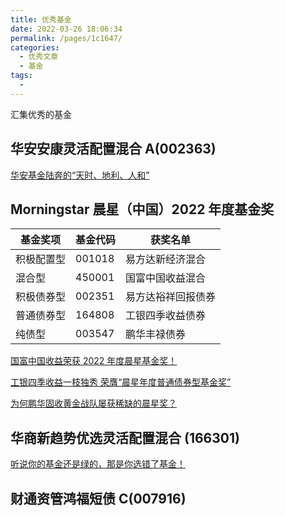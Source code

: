 ```yaml
---
title: 优秀基金
date: 2022-03-26 18:06:34
permalink: /pages/1c1647/
categories:
  - 优秀文章
  - 基金
tags:
  -
---
```


汇集优秀的基金

## 华安安康灵活配置混合 A(002363)

[华安基金陆奔的“天时、地利、人和”](https://mp.weixin.qq.com/s/docev_TDyVcgppCYQxBfTw)

## Morningstar 晨星（中国）2022 年度基金奖

| 基金奖项   | 基金代码 | 获奖名单           |
| ---------- | -------- | ------------------ |
| 积极配置型 | 001018   | 易方达新经济混合   |
| 混合型     | 450001   | 国富中国收益混合   |
| 积极债券型 | 002351   | 易方达裕祥回报债券 |
| 普通债券型 | 164808   | 工银四季收益债券   |
| 纯债型     | 003547   | 鹏华丰禄债券       |

[国富中国收益荣获 2022 年度晨星基金奖！](https://mp.weixin.qq.com/s/Q_MZhpNsd6O4PyT-jDqs7Q)

[工银四季收益一枝独秀 荣膺“晨星年度普通债券型基金奖”](https://mp.weixin.qq.com/s/DNMKb-RwL18oG2TiD7W_nA)

[为何鹏华固收黄金战队屡获稀缺的晨星奖？](https://mp.weixin.qq.com/s/pUgv-mhhH1cvuRKbAZJ5Eg)

## 华商新趋势优选灵活配置混合 (166301)

[听说你的基金还是绿的，那是你选错了基金！](https://mp.weixin.qq.com/s/R2AIIhV7Ydtr5SsaiMRX8Q)

## 财通资管鸿福短债 C(007916)
